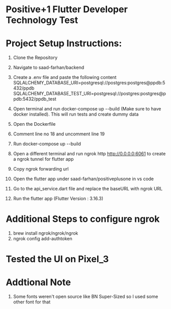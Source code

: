 # Positive+1 Flutter Developer Technology Test
# Project Setup Instructions:

1. Clone the Repository
2. Navigate to saad-farhan/backend
3. Create a .env file and paste the following content
SQLALCHEMY_DATABASE_URI=postgresql://postgres:postgres@ppdb:5432/ppdb
SQLALCHEMY_DATABASE_TEST_URI=postgresql://postgres:postgres@ppdb:5432/ppdb_test

4. Open terminal and run docker-compose up --build (Make sure to have docker installed). This will run tests and create dummy data
5. Open the Dockerfile
6. Comment line no 18 and uncomment line 19
7. Run docker-compose up --build
8. Open a different terminal and run ngrok http http://0.0.0.0:6061 to create a ngrok tunnel for flutter app
9.  Copy ngrok forwarding url
10. Open the flutter app under saad-farhan/positiveplusone in vs code
11. Go to the api_service.dart file and replace the baseURL with ngrok URL
12. Run the flutter app (Flutter Version : 3.16.3)

# Additional Steps to configure ngrok
1. brew install ngrok/ngrok/ngrok
2. ngrok config add-authtoken <your-auth-token-from-ngrok-dashboard>


# Tested the UI on Pixel_3

# Addtional Note
1. Some fonts weren't open source like BN Super-Sized so I used some other font for that